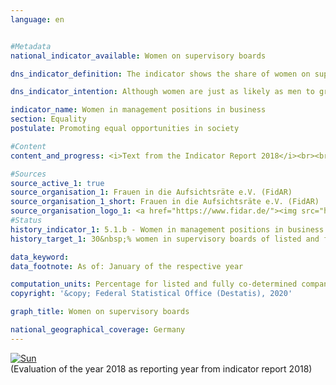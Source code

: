 ```yaml
---                   
language: en                   


#Metadata                   
national_indicator_available: Women on supervisory boards                   

dns_indicator_definition: The indicator shows the share of women on supervisory boards of listed and fully co-determined companies.                   

dns_indicator_intention: Although women are just as likely as men to graduate from a higher education institution and are as highly qualified as men, they are still under-represented in management positions in the German economy, particularly at senior management level. For this reason, the share of women on supervisory boards of listed and fully co-determined companies is to be increased to 30&nbsp;% by 2030.                   

indicator_name: Women in management positions in business                   
section: Equality                   
postulate: Promoting equal opportunities in society                   

#Content                    
content_and_progress: <i>Text from the Indicator Report 2018</i><br><br>This indicator measures the proportion of women on the supervisory boards of listed companies and joint-stock companies with more than 2,000 employees as well as European Companies (SE) and listed companies that are subject to equal co-determination. The data are based on publications of the results of elections at general meetings of shareholders of listed and fully co-determined companies, which are evaluated by the association “Frauen in die Aufsichtsräte” (FidAR). This currently includes 104 companies with almost 1,600 supervisory board positions.<br><br>In January 2018, the average proportion of women on the supervisory boards of these companies was 30.9&nbsp;%. In January 2015, the share was 21.3&nbsp;%. This means that the target share of 30&nbsp;% was already reached twelve years before the deadline set in the German Sustainability Strategy. Provided that the companies complied with the law, this increase was to be expected as the “Act on the Equal Participation of Women and Men in Executive Positions” since 2015 requires at least 30&nbsp;% of the supervisory board positions to be filled by women in all newly elected supervisory boards of the above-mentioned companies. Multiple counts of persons holding several supervisory board positions are not eliminated.<br><br>With regard to the results, it should also be noted that the majority of companies in Germany and most of the management positions in the economy are excluded by the underlying definition. On the one hand, the group of reporting entities currently comprises 104 companies according to the definition. However, there are nearly 3.5&nbsp;million companies in Germany in total. On the other hand, the roughly 1,600 supervisory board positions considered by FidAR to date represent only a small portion of management positions in the economy with its 816,000 managers in 2014. These numbers illustrate that only part of the management positions in a company are considered when the coverage is limited to the supervisory bodies.<br><br>According to the International Standard Classification of Occupations (ISCO), managers are all persons who plan, control, coordinate and evaluate the overall activities of companies, governments and other organisations or internal organisational units and who review and evaluate guidelines, laws, rules and regulations. When the ISCO classification is applied, just under 21&nbsp;% of the 816,000 management positions in the economy (all companies with more than one employee) were filled by women in 2014.                   

#Sources
source_active_1: true                           
source_organisation_1: Frauen in die Aufsichtsräte e.V. (FidAR)                           
source_organisation_1_short: Frauen in die Aufsichtsräte e.V. (FidAR)                           
source_organisation_logo_1: <a href="https://www.fidar.de/"><img src="https://g205sdgs.github.io/sdg-indicators/public/LogosEn/fidar.png" alt="Logo Frauen in die Aufsichtsräte e.V. (FidAR)" title="Click here to visit the homepage of the organization"></a>
#Status                   
history_indicator_1: 5.1.b - Women in management positions in business                   
history_target_1: 30&nbsp;% women in supervisory boards of listed and fully co-determined companies by 2030

data_keyword:                    
data_footnote: As of: January of the respective year                   

computation_units: Percentage for listed and fully co-determined companies                   
copyright: '&copy; Federal Statistical Office (Destatis), 2020'                   

graph_title: Women on supervisory boards                   

national_geographical_coverage: Germany                   
---
```

<div>                           
  <div class="my-header">                           
    <a href="https://sustainabledevelopment-deutschland.github.io/en/status/"><img src="https://g205sdgs.github.io/sdg-indicators/public/Wettersymbole/Sonne.png" title="If the trend continues, the target value will be met or the difference between the target value and the current value will be less than 5&nbsp;%" alt="Sun" />                           
    </a>                           
  </div>
  <div class="my-header-note">
    <span>(Evaluation of the year 2018 as reporting year from indicator report 2018)</span>
  </div>                           
</div>
